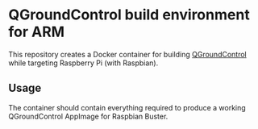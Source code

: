 # QGroundControl build environment for ARM

This repository creates a Docker container for building [QGroundControl](https://github.com/mavlink/qgroundcontrol) while targeting Raspberry Pi (with Raspbian).

## Usage

The container should contain everything required to produce a working QGroundControl AppImage for Raspbian Buster.
